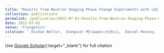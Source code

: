 ```yaml
---
title: "Results from Neutron Imaging Phase Change Experiments with LH2 and LCH4"
collection: publications
permalink: /publication/2022-07-01-Results-from-Neutron-Imaging-Phase-Change-Experiments-with-LH2-and-LCH4
date: 2022-07-01
venue: 'Cryogenics'
citation: ' Kishan Bellur,  Ezequiel M{\&apos;e}dici,  Daniel Hussey,  David Jacobson,  Jacob LaManna,  Juscelino Le{\~a}o,  Julia Scherschligt,  James Hermanson,  Chang Choi,  Jeffrey Allen, &quot;Results from Neutron Imaging Phase Change Experiments with LH2 and LCH4.&quot; Cryogenics, 2022.'
---
```

Use [Google Scholar](https://scholar.google.com/scholar?q=Results+from+Neutron+Imaging+Phase+Change+Experiments+with+LH2+and+LCH4){:target="_blank"} for full citation